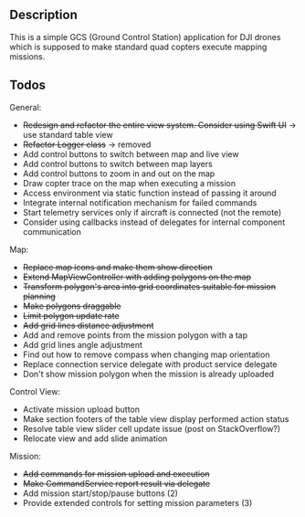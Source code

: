## Description

This is a simple GCS (Ground Control Station) application for DJI drones which
is supposed to make standard quad copters execute mapping missions.

## Todos

General:
* ~~Redesign and refactor the entire view system. Consider using Swift UI~~ -> use standard table view
* ~~Refactor Logger class~~ -> removed
* Add control buttons to switch between map and live view
* Add control buttons to switch between map layers
* Add control buttons to zoom in and out on the map
* Draw copter trace on the map when executing a mission
* Access environment via static function instead of passing it around
* Integrate internal notification mechanism for failed commands
* Start telemetry services only if aircraft is connected (not the remote)
* Consider using callbacks instead of delegates for internal component communication

Map:
* ~~Replace map icons and make them show direction~~
* ~~Extend MapViewController with adding polygons on the map~~
* ~~Transform polygon's area into grid coordinates suitable for mission planning~~
* ~~Make polygons draggable~~
* ~~Limit polygon update rate~~
* ~~Add grid lines distance adjustment~~
* Add and remove points from the mission polygon with a tap
* Add grid lines angle adjustment
* Find out how to remove compass when changing map orientation
* Replace connection service delegate with product service delegate
* Don't show mission polygon when the mission is already uploaded

Control View:
* Activate mission upload button
* Make section footers of the table view display performed action status
* Resolve table view slider cell update issue (post on StackOverflow?)
* Relocate view and add slide animation

Mission:
* ~~Add commands for mission upload and execution~~
* ~~Make CommandService report result via delegate~~
* Add mission start/stop/pause buttons (2)
* Provide extended controls for setting mission parameters (3)

